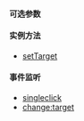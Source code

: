 #### 可选参数

#### 实例方法

- <a href="openlayers/map/methods/setTarget.html" target="_blank">setTarget</a>

#### 事件监听

- <a href="openlayers/map/fires/singleclick.html" target="_blank">singleclick</a>
- <a href="openlayers/map/methods/setTarget.html" target="_blank">change:target</a>